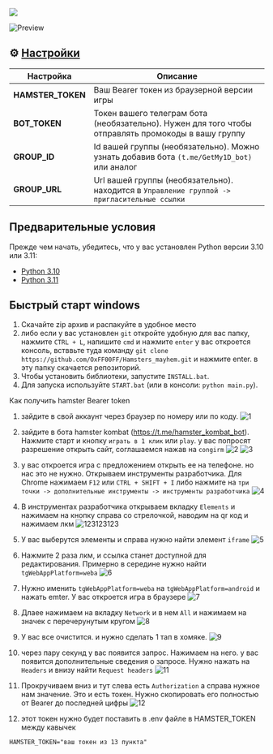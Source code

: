 [<img src="https://img.shields.io/badge/python-3.10%20%7C%203.11-blue">](https://www.python.org/downloads/)

![Preview](https://github.com/user-attachments/assets/6f8094eb-5e44-4235-8379-406c42cae8bd)


## ⚙ [Настройки](https://github.com/OxFF00FF/Hamsters_mayhem/blob/master/.env.example)
| Настройка                    | Описание                                                                                      |
|------------------------------|-----------------------------------------------------------------------------------------------|
| **HAMSTER_TOKEN**            | Ваш Bearer токен из браузерной версии игры                                                    |
| **BOT_TOKEN**                | Токен вашего телеграм бота (необязательно). Нужен для того чтобы отправлять промокоды в вашу группу |
| **GROUP_ID**                 | Id вашей группы (необязательно). Можно узнать добавив бота `(t.me/GetMy1D_bot)` или аналог    |
| **GROUP_URL**                | Url вашей группы (необязательно). находится в `Управление группой -> пригласительные ссылки`  |

## Предварительные условия
Прежде чем начать, убедитесь, что у вас установлен Python версии 3.10 или 3.11:
- [Python 3.10](https://www.python.org/downloads/release/python-3100/)
- [Python 3.11](https://www.python.org/downloads/release/python-3110/)


## Быстрый старт windows
1. Скачайте zip архив и распакуйте в удобное место
2. либо если у вас установлен `git` откройте удобную для вас папку, нажмите `CTRL + L`, напишите `cmd` и нажмите `enter`
    у вас откроется консоль, встввьте туда команду `git clone https://github.com/OxFF00FF/Hamsters_mayhem.git` и нажмите enter.
    в эту папку скачается репозиторий.
3. Чтобы установить библиотеки, запустите `INSTALL.bat`.
4. Для запуска используйте `START.bat` (или в консоли: `python main.py`).





Как получить hamster Bearer token

1. зайдите в свой аккаунт через браузер по номеру или по коду.
![1](https://github.com/user-attachments/assets/0f307b70-b5fa-4479-9ffa-fe0cad537a9e)

2. зайдите в бота hamster kombat (https://t.me/hamster_kombat_bot).
   Нажмите старт и кнопку `играть в 1 клик` или `play`.
   у вас попросят разрешение открыть сайт, соглашаемся нажав на `congirm`
![2](https://github.com/user-attachments/assets/b95141ed-c44e-4853-ad2e-de47e463c18e)
![3](https://github.com/user-attachments/assets/5975d491-2b28-4b70-bf8f-1558ab3c8683)

4. у вас откроется игра с предложением открыть ее на телефоне.
   но нас это не нужно. Открываем инструменты разработчика. Для Chrome нажимаем `F12` или `CTRL + SHIFT + I` либо нажмите на `три точки -> дополнительные инструменты -> инструменты разработчика`
![4](https://github.com/user-attachments/assets/610bf810-6d66-4a35-ad08-a558275bf939)

5. В инструментах разработчика открываем вкладку `Elements` и нажимаем на кнопку справа со стрелочкой, наводим на qr код и нажимаем лкм
![123123123](https://github.com/user-attachments/assets/b01121d8-11f5-42a5-9ffd-2596bc855d2e)

6. У вас выберутся элементы и справа нужно найти элемент `iframe` 
![5](https://github.com/user-attachments/assets/b99f849a-568d-42c0-8de8-edf28adb4fa1)

7. Нажмите 2 раза лкм, и ссылка станет доступной для редактирования. Примерно в середине нужно найти `tgWebAppPlatform=weba`
![6](https://github.com/user-attachments/assets/7536093e-b1cf-4183-93e3-e31cba21e73b)

8. Нужно именить `tgWebAppPlatform=weba` на `tgWebAppPlatform=android` и нажать emter. 
   У вас откроется игра в браузере
![7](https://github.com/user-attachments/assets/c463489e-bd83-4ea9-8daa-6a81e960514e)

9. Длаее нажимаем на вкладку `Network` и в нем `All` и нажимаем на значек с перечерунутым кругом
![8](https://github.com/user-attachments/assets/320d8eb3-f3c2-4589-ad47-1445a6a4b50c)

10. У вас все очистится. и нужно сделать 1 тап в хомяке.
![9](https://github.com/user-attachments/assets/3592748b-5629-4e64-83e4-7cf88ef5d5b1)

11. через пару секунд у вас появится запрос. Нажимаем на него. у вас появится дополнительные сведения о запросе.
   Нужно нажать на `Headers` и внизу найти `Request headers`
![11](https://github.com/user-attachments/assets/aceb418e-87c5-4746-b515-29cfa0bff660)

13. Прокручиваем вниз и тут слева есть `Authorization` а справа нужное нам значение. Это и есть токен.
    Нужно скопировать его полностью от Bearer до последней цифры
![12](https://github.com/user-attachments/assets/a68c821c-ebe1-4829-8897-29ca5908fdff)

14. этот токен нужно будет поставить в .env файле в HAMSTER_TOKEN между кавычек
    
   `HAMSTER_TOKEN="ваш токен из 13 пункта"`
